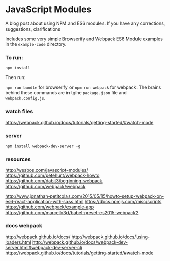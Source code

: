 # JavaScript Modules

A blog post about using NPM and ES6 modules. If you have any corrections, suggestions, clarifications 

Includes some very simple Browserify and Webpack ES6 Module examples in the `example-code` directory.

### To run:

`npm install`

Then run:

`npm run bundle` for browserify or `npm run webpack` for webpack. The brains behind these commands are in tgihe `package.json` file and `webpack.config.js`.

### watch files 
https://webpack.github.io/docs/tutorials/getting-started/#watch-mode


### server
`npm install webpack-dev-server -g`

### resources
http://wesbos.com/javascript-modules/
https://github.com/petehunt/webpack-howto
https://github.com/dabit3/beginning-webpack
https://github.com/webpack/webpack

http://www.jonathan-petitcolas.com/2015/05/15/howto-setup-webpack-on-es6-react-application-with-sass.html
https://docs.npmjs.com/misc/scripts
https://github.com/webpack/example-app
https://github.com/marcello3d/babel-preset-es2015-webpack2

### docs webpack
http://webpack.github.io/docs/
http://webpack.github.io/docs/using-loaders.html
http://webpack.github.io/docs/webpack-dev-server.html#webpack-dev-server-cli
https://webpack.github.io/docs/tutorials/getting-started/#watch-mode
